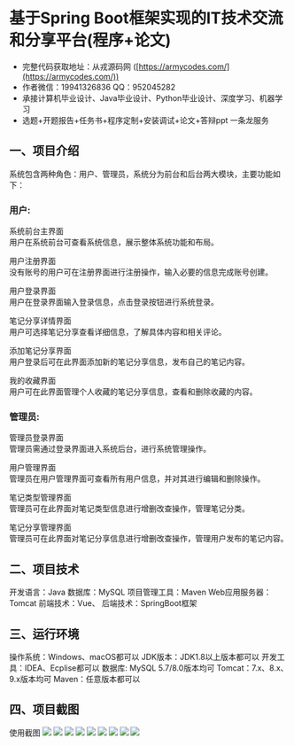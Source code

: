 基于Spring Boot框架实现的IT技术交流和分享平台(程序+论文)
=
- 完整代码获取地址：从戎源码网 ([https://armycodes.com/](https://armycodes.com/))
- 作者微信：19941326836  QQ：952045282 
- 承接计算机毕业设计、Java毕业设计、Python毕业设计、深度学习、机器学习
- 选题+开题报告+任务书+程序定制+安装调试+论文+答辩ppt 一条龙服务

一、项目介绍
---
系统包含两种角色：用户、管理员，系统分为前台和后台两大模块，主要功能如下：

### 用户:
系统前台主界面  
用户在系统前台可查看系统信息，展示整体系统功能和布局。

用户注册界面  
没有账号的用户可在注册界面进行注册操作，输入必要的信息完成账号创建。

用户登录界面  
用户在登录界面输入登录信息，点击登录按钮进行系统登录。

笔记分享详情界面  
用户可选择笔记分享查看详细信息，了解具体内容和相关评论。

添加笔记分享界面  
用户登录后可在此界面添加新的笔记分享信息，发布自己的笔记内容。

我的收藏界面  
用户可在此界面管理个人收藏的笔记分享信息，查看和删除收藏的内容。


### 管理员:
管理员登录界面  
管理员需通过登录界面进入系统后台，进行系统管理操作。

用户管理界面  
管理员在用户管理界面可查看所有用户信息，并对其进行编辑和删除操作。

笔记类型管理界面  
管理员可在此界面对笔记类型信息进行增删改查操作，管理笔记分类。

笔记分享管理界面  
管理员可在此界面对笔记分享信息进行增删改查操作，管理用户发布的笔记内容。
  

二、项目技术
---
开发语言：Java
数据库：MySQL
项目管理工具：Maven
Web应用服务器：Tomcat
前端技术：Vue、
后端技术：SpringBoot框架

三、运行环境
---
操作系统：Windows、macOS都可以
JDK版本：JDK1.8以上版本都可以
开发工具：IDEA、Ecplise都可以
数据库: MySQL 5.7/8.0版本均可
Tomcat：7.x、8.x、9.x版本均可
Maven：任意版本都可以

四、项目截图
---
使用截图
![](image/图片1.png)
![](image/图片2.png)
![](image/图片3.png)
![](image/图片4.png)
![](image/图片5.png)
![](image/图片6.png)
![](image/图片7.png)
![](image/图片8.png)
![](image/图片9.png)
